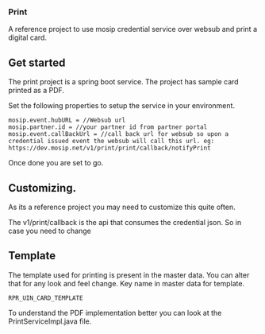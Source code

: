 ### Print
A reference project to use mosip credential service over websub and print a digital card.

## Get started
The print project is a spring boot service. The project has sample card printed as a PDF. 

Set the following properties to setup the service in your environment.
```
mosip.event.hubURL = //Websub url
mosip.partner.id = //your partner id from partner portal
mosip.event.callBackUrl = //call back url for websub so upon a credential issued event the websub will call this url. eg: https://dev.mosip.net/v1/print/print/callback/notifyPrint
```

Once done you are set to go.

## Customizing. 
As its a reference project you may need to customize this quite often.

The v1/print/callback is the api that consumes the credential json. So in case you need to change

## Template
The template used for printing is present in the master data. You can alter that for any look and feel change. Key name in master data for template.
```
RPR_UIN_CARD_TEMPLATE
```
To understand the PDF implementation better you can look at the PrintServiceImpl.java file. 
